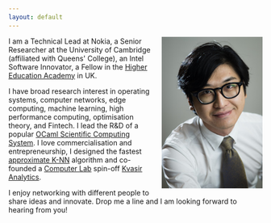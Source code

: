 ```yaml
---
layout: default
---
```


<img src="/images/liang.jpg" style="float:right;width:200px;margin-left:20px">

I am a Technical Lead at Nokia, a Senior Researcher at the University of Cambridge (affiliated with Queens' College), an Intel Software Innovator, a Fellow in the [Higher Education Academy](https://www.heacademy.ac.uk/) in UK.

I have broad research interest in operating systems, computer networks, edge computing, machine learning, high performance computing, optimisation theory, and Fintech. I lead the R&D of a popular [OCaml Scientific Computing System](http://ocaml.xyz). I love commercialisation and entrepreneurship, I designed the fastest [approximate K-NN](https://github.com/vioshyvo/mrpt) algorithm and co-founded a [Computer Lab](http://www.cl.cam.ac.uk/) spin-off [Kvasir Analytics](https://kvasira.com/).

I enjoy networking with different people to share ideas and innovate. Drop me a line and I am looking forward to hearing from you!
